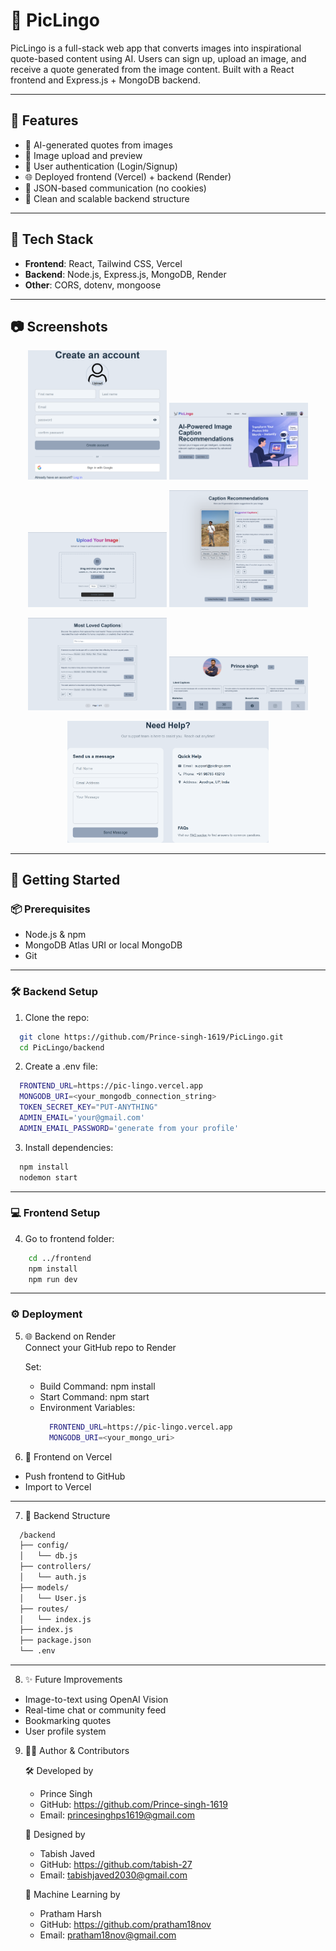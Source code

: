 # 📸 PicLingo

PicLingo is a full-stack web app that converts images into inspirational quote-based content using AI. Users can sign up, upload an image, and receive a quote generated from the image content. Built with a React frontend and Express.js + MongoDB backend.

---

## 📌 Features

- 🧠 AI-generated quotes from images  
- 📸 Image upload and preview  
- 🔐 User authentication (Login/Signup)  
- 🌐 Deployed frontend (Vercel) + backend (Render)  
- 🔄 JSON-based communication (no cookies)  
- 🧱 Clean and scalable backend structure

---

## 🧩 Tech Stack

- **Frontend**: React, Tailwind CSS, Vercel
- **Backend**: Node.js, Express.js, MongoDB, Render
- **Other**: CORS, dotenv, mongoose

---

## 📷 Screenshots

<p align="center">
  <img src="./client/src/assets/signup.png" alt="signup" width="44%" />
  <img src="./client/src/assets/Home.png" alt="Home" width="44%" />
</p>
<p align="center">
  <img src="./client/src/assets/upload.png" alt="upload" width="44%" />
  <img src="./client/src/assets/results.png" alt="results" width="44%" />
</p>
<p align="center">
  <img src="./client/src/assets/liked captions.png" alt="liked captions" width="44%" />
  <img src="./client/src/assets/user page.png" alt="user page" width="44%" />
</p>
<p align="center">
  <img src="./client/src/assets/contact.png" alt="Contact" width="64%" />
</p>

---

## 🚀 Getting Started

### 📦 Prerequisites

- Node.js & npm
- MongoDB Atlas URI or local MongoDB
- Git

---

### 🛠️ Backend Setup

1. Clone the repo:
  ```bash
    git clone https://github.com/Prince-singh-1619/PicLingo.git
    cd PicLingo/backend
  ```

2. Create a .env file:
  ```bash
    FRONTEND_URL=https://pic-lingo.vercel.app
    MONGODB_URI=<your_mongodb_connection_string>
    TOKEN_SECRET_KEY="PUT-ANYTHING"
    ADMIN_EMAIL='your@gmail.com'
    ADMIN_EMAIL_PASSWORD='generate from your profile'
  ```

3. Install dependencies:
  ```bash
    npm install
    nodemon start
  ```

--- 

### 💻 Frontend Setup
4. Go to frontend folder:
  ```bash
      cd ../frontend
      npm install
      npm run dev
  ```

--- 

### ⚙️ Deployment

5. 🌐 Backend on Render   
      Connect your GitHub repo to Render   

      Set:   
      - Build Command: npm install    
      - Start Command: npm start   
      - Environment Variables:   
        ```bash  
          FRONTEND_URL=https://pic-lingo.vercel.app
          MONGODB_URI=<your_mongo_uri>
        ```

6. 📲 Frontend on Vercel   
  - Push frontend to GitHub
  - Import to Vercel

---

7. 📁 Backend Structure
  ```bash
    /backend
    ├── config/
    │   └── db.js
    ├── controllers/
    │   └── auth.js
    ├── models/
    │   └── User.js
    ├── routes/
    │   └── index.js
    ├── index.js
    ├── package.json
    └── .env
  ```

---

8. ✨ Future Improvements
  - Image-to-text using OpenAI Vision
  - Real-time chat or community feed
  - Bookmarking quotes
  - User profile system

9. 👨‍💻 Author & Contributors   

    🛠 Developed by
      - Prince Singh
      - GitHub: https://github.com/Prince-singh-1619
      - Email: princesinghps1619@gmail.com

    🎨 Designed by
      - Tabish Javed
      - GitHub: https://github.com/tabish-27
      - Email: tabishjaved2030@gmail.com

    🤖 Machine Learning by
      - Pratham Harsh
      - GitHub: https://github.com/pratham18nov
      - Email: pratham18nov@gmail.com